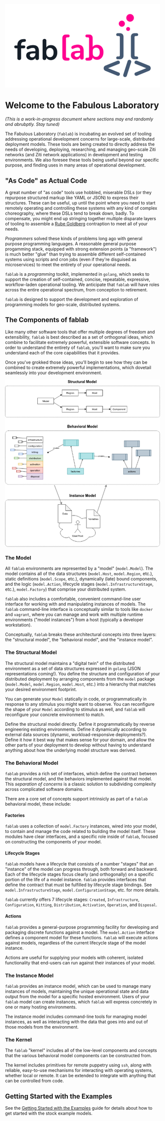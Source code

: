 ![logo](docs/fablab.png)

# Welcome to the Fabulous Laboratory

_(This is a work-in-progress document where sections may end randomly and abrubptly. Stay tuned)_

The Fabulous Laboratory (`fablab`) is incubating an evolved set of tooling addressing operational development concerns for large-scale, distributed deployment models. These tools are being created to directly address the needs of developing, deploying, researching, and managing geo-scale Ziti networks (and Ziti network applications) in development and testing environments. We also foresee these tools being useful beyond our specific purpose, and finding uses in many areas of operational development.

## "As Code" as Actual Code

A great number of "as code" tools use hobbled, miserable DSLs (or they repurpose structured markup like YAML or JSON) to express their structures. These can be useful, up until the point where you need to start remotely operating and controlling these systems with any kind of complex choreography, where these DSLs tend to break down, badly. To compensate, you might end up stringing together multiple disparate layers of tooling to assemble a [Rube Goldberg](https://en.wikipedia.org/wiki/Rube_Goldberg) contraption to meet all of your needs.

_Programmers_ solved these kinds of problems long ago with general purpose programming languages. A reasonable general purpose progamming stack, equipped with strong extension points (a "framework") is much better "glue" than trying to assemble different self-contained systems using scripts and cron jobs (even if they're disguised as microservices) to meet the entirety of your operational needs.

`fablab` is a _programming_ toolkit, implemented in `golang`, which seeks to support the creation of self-contained, concise, repeatable, expressive, workflow-laden operational tooling. We anticipate that `fablab` will have roles across the entire operational spectrum, from conception to retirement.

`fablab` is designed to support the development and exploration of programming models for geo-scale, distributed systems.

## The Components of fablab

Like many other software tools that offer multiple degrees of freedom and extensibility, `fablab` is best described as a set of orthogonal ideas, which combine to facilitate extremely powerful, extensible software concepts. In order to understand the entirety of `fablab`, you'll want to make sure you understand each of the core capabilities that it provides.

Once you've grokked those ideas, you'll begin to see how they can be combined to create extremely powerful implementations, which dovetail seamlessly into your development environment.

<p align="center">
	<img src="docs/0.4.architecture.png"/>
</p>

### The Model

All `fablab` environments are represented by a "model" (`model.Model`). The model contains all of the data structures (`model.Host`, `model.Region`, etc.), static definitions (`model.Scope`, etc.), dynamically (late) bound components, and the logic (`model.Action`, lifecycle stages (`model.InfrastructureStage`, etc.), `model.Factory`) that comprise your distributed system.

`fablab` also includes a comfortable, convenient command-line user interface for working with and manipulating instances of models. The `fablab` command-line interface is conceptually similar to tools like `docker` and `vagrant`, where you can manage and work with multiple runtime environments ("model instances") from a host (typically a developer workstation).

Conceptually, `fablab` breaks these architectural concepts into three layers: the "structural model", the "behavioral model", and the "instance model".

### The Structural Model

The structural model maintains a "digital twin" of the distributed environment as a set of data structures expressed in `golang` (JSON representations coming!). You define the structure and configuration of your distributed deployment by arranging components from the `model` package (`model.Model`, `model.Region`, `model.Host`, etc.) into a hierarchy that matches your desired environment footprint.

You can generate your `Model` statically in code, or programmatically in response to any stimulus you might want to observe. You can reconfigure the shape of your `Model` according to stimulus as well, and `fablab` will reconfigure your concrete environment to match.

Define the structural model directly. Define it programmatically by reverse engineering existing environments. Define it dynamically according to external data sources (dynamic, workload-responsive deployments?). Define it how it best way that makes sense for your domain, and allow the other parts of your deployment to develop without having to understand anything about how the underlying model structure was derived.

### The Behavioral Model

`fablab` provides a rich set of interfaces, which define the contract between the structural model, and the behaviors implemented against that model. This _separation of concerns_ is a classic solution to subdividing complexity across complicated software domains.

There are a core set of concepts support intrinsicly as part of a `fablab` behavioral model, these include:

#### Factories

`fablab` uses a collection of `model.Factory` instances, wired into your model, to contain and manage the code related to building the model itself. These modules have clear interfaces, and a specific role inside of `fablab`, focused on constructing the components of your model.

#### Lifecycle Stages

`fablab` models have a lifecycle that consists of a number "stages" that an "instance" of the model can progress through, both forward and backward. Each of the lifecycle stages focus clearly (and orthogonally) on a specific portion of the life of a model instance. `fablab` provides interfaces that define the contract that must be fulfilled by lifecycle stage bindings. See `model.InfrastructureStage`, `model.ConfigurationStage`, etc. for more details.

`fablab` currently offers 7 lifecycle stages: `Created`, `Infrastructure`, `Configuration`, `Kitting`, `Distribution`, `Activation`, `Operation`, and `Disposal`.

#### Actions

`fablab` provides a general-purpose programming facility for developing and packaging discrete functions against a model. The `model.Action` interface defines a component model for these functions. `fablab` will execute actions against models, regardless of the current lifecycle stage of the model instance.

Actions are useful for supplying your models with coherent, isolated functionality that end-users can run against their instances of your model.

### The Instance Model

`fablab` provides an instance model, which can be used to manage many instances of models, maintaining the unique operational state and data output from the model for a specific hosted environment. Users of your `fablab` model can create instances, which `fablab` will express concretely in one or many hosting environments.

The instance model includes command-line tools for managing model instances, as well as interacting with the data that goes into and out of those models from the environment.

### The Kernel

The `fablab` "kernel" includes all of the low-level components and concepts that the various behavioral model components can be constructed from.

The kernel includes primitives for remote puppetry using `ssh`, along with reliable, easy-to-use mechanisms for interacting with operating systems, whether local or remote. It can be extended to integrate with anything that can be controlled from code.

## Getting Started with the Examples

See the [Getting Started with the Examples](docs/examples/00.index.md) guide for details about how to get started with the stock example models.